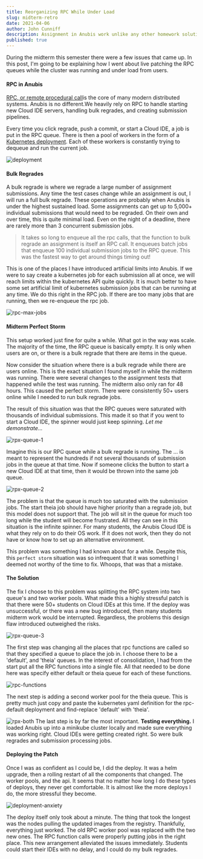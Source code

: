 ```yaml
---
title: Reorganizing RPC While Under Load 
slug: midterm-retro
date: 2021-04-06
author: John Cunniff
description: Assignment in Anubis work unlike any other homework solution. In most college classes, when students finish their work, they turn in a final copy into the professor. With Anubis, we eliminate this process by making it so that students turn in their homework simply by working on it.
published: true
---
```

During the midterm this semester there were a few issues that came up. In this post,
I'm going to be explaining how I went about live patching the RPC queues while
the cluster was running and under load from users.

#### RPC in Anubis

[RPC, or remote procedural call](https://en.wikipedia.org/wiki/Remote_procedure_call)is the core of many modern distributed systems. Anubis is no different.We heavily rely on RPC to handle starting new Cloud IDE servers,
handling bulk regrades, and creating submission pipelines.

Every time you click regrade, push a commit, or start a Cloud IDE,
a job is put in the RPC queue. There is then a pool of workers in the
form of a [Kubernetes deployment](https://kubernetes.io/docs/concepts/workloads/controllers/deployment/). Each of these workers is constantly trying to dequeue and run the current job.

![deployment](/api/public/static/1c8d3c4d408e2187)

#### Bulk Regrades

 A bulk regrade is where we regrade a large number of assignment submissions.
Any time the test cases change while an assignment is out, I will run a full
bulk regrade. These operations are probably when Anubis is under the highest
sustained load. Some assignments can get up to 5,000+ individual submissions
that would need to be regraded. On their own and over time, this is quite
minimal load. Even on the night of a deadline, there are rarely more than 3
concurrent submission jobs.

 > It takes so long to enqueue all the rpc calls, that the function to bulk regrade
an assignment is itself an RPC call. It enqueues batch jobs that enqueue 100
individual submission jobs to the RPC queue. This was the fastest way to get
around things timing out!

This is one of the places I have introduced artificial limits into Anubis. If
we were to say create a kubernetes job for each submission all at once, we will
reach limits within the kubernetes API quite quickly. It is much better to have
some set artificial limit of kubernetes submission jobs that can be running at
any time. We do this right in the RPC job. If there are too many jobs that are
running, then we re-enqueue the rpc job.

![rpc-max-jobs](/api/public/static/110314255258e8a0)

#### Midterm Perfect Storm

This setup worked just fine for quite a while. What got in the way was
scale. The majority of the time, the RPC queue is basically empty. It
is only when users are on, or there is a bulk regrade that there are items
in the queue.

Now consider the situation where there is a bulk regrade while there are
users online. This is the exact situation I found myself in while
the midterm was running. There were several changes to the assignment tests
that happened while the test was running. The midterm also only ran for
48 hours. This caused the perfect storm. There were consistently 50+
users online while I needed to run bulk regrade jobs.

The result of this situation was that the RPC queues were saturated with thousands
of individual submissions. This made it so that if you went to start a Cloud IDE,
the spinner would just keep spinning. *Let me demonstrate...*

![rpx-queue-1](/api/public/static/88a52255687d6d56)

Imagine this is our RPC queue while a bulk regrade is running. The ...  is meant to
represent the hundreds if not several thousands of submission jobs in the queue at that time.
Now if someone clicks the button to start a new Cloud IDE at that time, then it would be thrown
into the same job queue.

![rpx-queue-2](/api/public/static/6474ac1290150bfc)

The problem is that the queue is much too saturated with the submission jobs. The start
theia job should have higher priority than a regrade job, but this model does not support
that. The job will sit in the queue for much too long while the student will become
frustrated. All they can see in this situation is the infinite spinner. For many
students, the Anubis Cloud IDE is what they rely on to do their OS work. If it does not
work, then they do not have or know how to set up an alternative environment.

This problem was something I had known about for a while. Despite this, this `perfect storm`
situation was so infrequent that it was something I deemed not worthy of the time to fix.
Whoops, that was that a mistake.

#### The Solution

The fix I choose to this problem was splitting the RPC system into two queue&apos;s and
two worker pools. What made this a highly stressful patch is that there were 50+
students on Cloud IDEs at this time. If the deploy was unsuccessful, or there was a new
bug introduced, then many students midterm work would be interrupted. Regardless, the
problems this design flaw introduced outweighed the risks.

![rpx-queue-3](/api/public/static/079fde3fe6191089)

The first step was changing all the places that rpc functions are called so that they
specified a queue to place the job in. I choose there to be a &apos;default&apos;,
and &apos;theia&apos; queues. In the interest of consolidation, I had from the start put
all the RPC functions into a single file. All that needed to be done here was specify
either default or theia queue for each of these functions.

![rpc-functions](/api/public/static/3e79ceea4984cdbe)

The next step is adding a second worker pool for the theia queue. This is pretty much
just copy and paste the kubernetes yaml definition for the rpc-default deployment
and find-replace &apos;default&apos; with &apos;theia&apos;.

![rpx-both](/api/public/static/ee5af57fa37971ce)
The last step is by far the most important. <b>Testing everything.</b> I loaded
Anubis up into a minikube cluster locally and made sure everything was working right.
Cloud IDEs were getting created right. So were bulk regrades and submission processing
jobs.

#### Deploying the Patch

Once I was as confident as I could be, I did the deploy. It was a helm upgrade, then
a rolling restart of all the components that changed. The worker pools, and the api.
It seems that no matter how long I do these types of deploys, they never get comfortable.
It is almost like the more deploys I do, the more stressful they become.

![deployment-anxiety](/api/public/static/b67a5c186ab65ce2)

The deploy itself only took about a minute. The thing that took the longest was
the nodes pulling the updated images from the registry. Thankfully, everything just worked.
The old RPC worker pool was replaced with the two new ones. The RPC function calls were properly
putting jobs in the right place. This new arrangement alleviated the issues immediately.
Students could start their IDEs with no delay, and I could do my bulk regrades.


